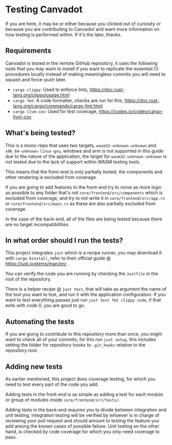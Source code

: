 # Testing Canvadot

If you are here, it may be or either because you clicked out of curiosity or because
you are contributing to Canvadot and want more information on how testing is performed
within. If it's the later, thanks.

## Requirements

Canvadot is tested in the remote GitHub repository, it uses the following tools
that you may want to install if you want to replicate the essential CI procedures
locally instead of making meaningless commits you will need to squash and force-push
later.

- `cargo clippy`: Used to enforce lints, https://doc.rust-lang.org/clippy/usage.html
- `cargo fmt`: A code formatter, checks are run for this, https://doc.rust-lang.org/cargo/commands/cargo-fmt.html
- `cargo llvm-cov`: Used for test coverage, https://crates.io/crates/cargo-llvm-cov

## What's being tested?

This is a mono-repo that uses two targets, `wasm32-unknown-unknown` and `x86_64-unknown-linux-gnu`,
windows and arm is not supported in this guide due to the nature of the application, the target
for `wasm32-unknown-unknown` is not tested due to the lack of support within WASM testing tools.

This means that the front-end is only partially tested, the components and other rendering is excluded
from coverage.

If you are going to add features to the front-end try to move as more logic as possible to any folder
that's not `core/frontend/src/components` which is excluded from coverage, and try to not write it in
`core/frontend/src/app.rs` or `core/frontend/src/main.rs` as these are also partially excluded from
coverage.

In the case of the back-end, all of the files are being tested because there are no target incompatibilities.

## In what order should I run the tests?

This project integrates `just` which is a recipe runner, you may download it with `cargo-binstall`,
refer to their official guide @ https://just.systems/man/en/ .

You can verify the code you are running by checking the `Justfile` in the root of the repository.

There is a helper recipe @ `just test`, that will take as argument the name of the tool you want
to test, and run it with the application configuration. If you want to test everything passes just
run `just test fmt clippy code`, if that exits with code 0, you are good to go.

## Automating the tests

If you are going to contribute to this repository more than once, you might want to check all of your
commits, for this run `just setup`, this includes setting the folder for repository hooks to `.git_hooks`
relative to the repository root.

## Adding new tests

As earlier mentioned, this project does coverage testing, for which you need to test every part of
the code you add.

Adding tests in the front-end is as simple as adding a test for each module or group of modules
inside `core/frontend/src/tests/`.

Adding tests in the back-end requires you to divide between integration and unit testing, integration
testing will be verified by whoever is in charge of reviewing your pull request and should amount
to testing the feature you add among the known cases of possible failure. Unit testing on the other
hand, is checked by code coverage for which you only need coverage to pass.
